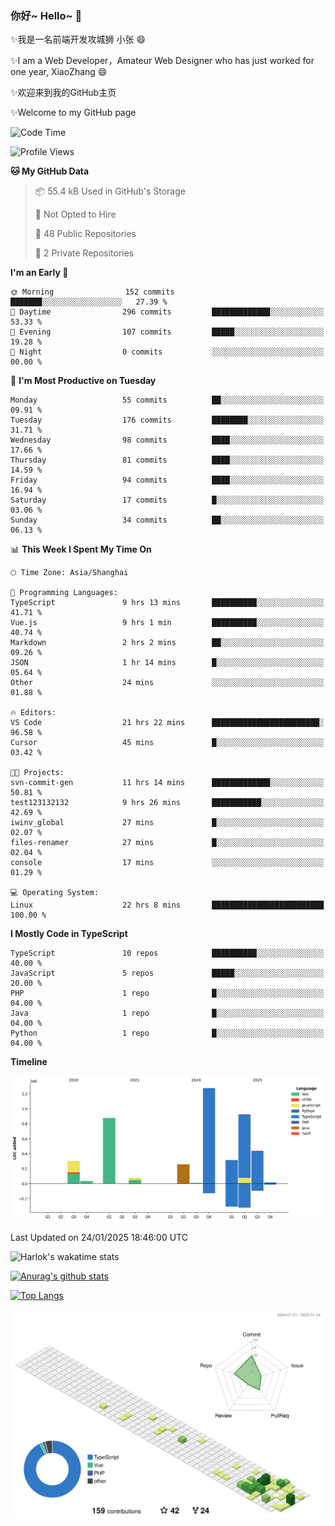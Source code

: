 ### 你好~ Hello~ 👋

✨我是一名前端开发攻城狮 小张 😄

✨I am a Web Developer，Amateur Web Designer who has just worked for one year, XiaoZhang 😄

✨欢迎来到我的GitHub主页

✨Welcome to my GitHub page
<!--
**7148505/7148505** is a ✨ _special_ ✨ repository because its `README.md` (this file) appears on your GitHub profile.

Here are some ideas to get you started:

- 🔭 I’m currently working on ...
- 🌱 I’m currently learning ...
- 👯 I’m looking to collaborate on ...
- 🤔 I’m looking for help with ...
- 💬 Ask me about ...
- 📫 How to reach me: ...
- 😄 Pronouns: ...
- ⚡ Fun fact: ...
-->

<!--START_SECTION:waka-->
![Code Time](http://img.shields.io/badge/Code%20Time-2%2C634%20hrs%2022%20mins-blue)

![Profile Views](http://img.shields.io/badge/Profile%20Views-3-blue)

**🐱 My GitHub Data** 

> 📦 55.4 kB Used in GitHub's Storage 
 > 
> 🚫 Not Opted to Hire
 > 
> 📜 48 Public Repositories 
 > 
> 🔑 2 Private Repositories 
 > 
**I'm an Early 🐤** 

```text
🌞 Morning                152 commits         ███████░░░░░░░░░░░░░░░░░░   27.39 % 
🌆 Daytime                296 commits         █████████████░░░░░░░░░░░░   53.33 % 
🌃 Evening                107 commits         █████░░░░░░░░░░░░░░░░░░░░   19.28 % 
🌙 Night                  0 commits           ░░░░░░░░░░░░░░░░░░░░░░░░░   00.00 % 
```
📅 **I'm Most Productive on Tuesday** 

```text
Monday                   55 commits          ██░░░░░░░░░░░░░░░░░░░░░░░   09.91 % 
Tuesday                  176 commits         ████████░░░░░░░░░░░░░░░░░   31.71 % 
Wednesday                98 commits          ████░░░░░░░░░░░░░░░░░░░░░   17.66 % 
Thursday                 81 commits          ████░░░░░░░░░░░░░░░░░░░░░   14.59 % 
Friday                   94 commits          ████░░░░░░░░░░░░░░░░░░░░░   16.94 % 
Saturday                 17 commits          █░░░░░░░░░░░░░░░░░░░░░░░░   03.06 % 
Sunday                   34 commits          ██░░░░░░░░░░░░░░░░░░░░░░░   06.13 % 
```


📊 **This Week I Spent My Time On** 

```text
🕑︎ Time Zone: Asia/Shanghai

💬 Programming Languages: 
TypeScript               9 hrs 13 mins       ██████████░░░░░░░░░░░░░░░   41.71 % 
Vue.js                   9 hrs 1 min         ██████████░░░░░░░░░░░░░░░   40.74 % 
Markdown                 2 hrs 2 mins        ██░░░░░░░░░░░░░░░░░░░░░░░   09.26 % 
JSON                     1 hr 14 mins        █░░░░░░░░░░░░░░░░░░░░░░░░   05.64 % 
Other                    24 mins             ░░░░░░░░░░░░░░░░░░░░░░░░░   01.88 % 

🔥 Editors: 
VS Code                  21 hrs 22 mins      ████████████████████████░   96.58 % 
Cursor                   45 mins             █░░░░░░░░░░░░░░░░░░░░░░░░   03.42 % 

🐱‍💻 Projects: 
svn-commit-gen           11 hrs 14 mins      █████████████░░░░░░░░░░░░   50.81 % 
test123132132            9 hrs 26 mins       ███████████░░░░░░░░░░░░░░   42.69 % 
iwinv_global             27 mins             █░░░░░░░░░░░░░░░░░░░░░░░░   02.07 % 
files-renamer            27 mins             █░░░░░░░░░░░░░░░░░░░░░░░░   02.04 % 
console                  17 mins             ░░░░░░░░░░░░░░░░░░░░░░░░░   01.29 % 

💻 Operating System: 
Linux                    22 hrs 8 mins       █████████████████████████   100.00 % 
```

**I Mostly Code in TypeScript** 

```text
TypeScript               10 repos            ██████████░░░░░░░░░░░░░░░   40.00 % 
JavaScript               5 repos             █████░░░░░░░░░░░░░░░░░░░░   20.00 % 
PHP                      1 repo              █░░░░░░░░░░░░░░░░░░░░░░░░   04.00 % 
Java                     1 repo              █░░░░░░░░░░░░░░░░░░░░░░░░   04.00 % 
Python                   1 repo              █░░░░░░░░░░░░░░░░░░░░░░░░   04.00 % 
```



**Timeline**

![Lines of Code chart](https://raw.githubusercontent.com/littleCareless/littleCareless/master/assets/bar_graph.png)


 Last Updated on 24/01/2025 18:46:00 UTC
<!--END_SECTION:waka-->
![Harlok's wakatime stats](https://github-readme-stats.vercel.app/api/wakatime?username=littleCareless)

[![Anurag's github stats](https://github-readme-stats.vercel.app/api?username=littleCareless)](https://github.com/anuraghazra/github-readme-stats)

[![Top Langs](https://github-readme-stats.vercel.app/api/top-langs/?username=littleCareless&layout=compact)](https://github.com/anuraghazra/github-readme-stats)

![](./profile-3d-contrib/profile-green-animate.svg)
